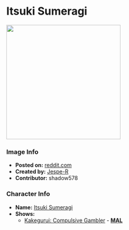 # Itsuki Sumeragi

<img src="https://raw.githubusercontent.com/shadow578/Project-Padoru/master/Padoru/U_Jespe-R/kakegurui-itsuki-sumeragi.png" height="300">

### Image Info
* **Posted on:**     [reddit.com](https://www.reddit.com/r/Padoru/comments/geqsp1/daily_padoru_127_itsuki_sumeragi_kakegurui/)
* **Created by:**    [Jespe-R](https://github.com/shadow578/Project-Padoru/blob/master/table-of-contents/creators/JespeR.md)
* **Contributor:**   shadow578

### Character Info
* **Name:**   [Itsuki Sumeragi](https://myanimelist.net/character/123815)
* **Shows:**
  * [Kakegurui: Compulsive Gambler](https://github.com/shadow578/Project-Padoru/blob/master/table-of-contents/shows/KakeguruiCompulsiveGambler.md) - [__MAL__](https://myanimelist.net/anime/34933/Kakegurui)


